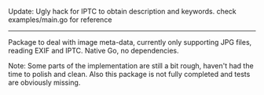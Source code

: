 Update: Ugly hack for IPTC to obtain description and keywords.
check examples/main.go for reference

---

Package to deal with image meta-data, currently only supporting JPG files, reading
EXIF and IPTC. Native Go, no dependencies.

Note: Some parts of the implementation are still a bit rough, haven't had the time to polish and clean.
      Also this package is not fully completed and tests are obviously missing.
